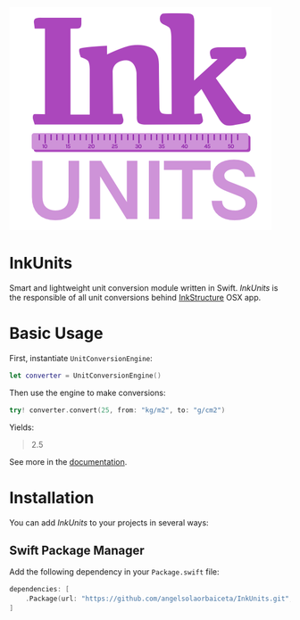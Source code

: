 ![Alt InkUnits](Documentation/Images/InkUnits.png)

# InkUnits
Smart and lightweight unit conversion module written in Swift. _InkUnits_ is the responsible of all unit conversions behind [InkStructure](http://www.inkstructure.com) OSX app.

# Basic Usage
First, instantiate `UnitConversionEngine`:
```swift
let converter = UnitConversionEngine()
```

Then use the engine to make conversions:
```swift
try! converter.convert(25, from: "kg/m2", to: "g/cm2")
```

Yields:
> 2.5

See more in the [documentation](Documentation/Usage.md).

# Installation
You can add _InkUnits_ to your projects in several ways:

## Swift Package Manager
Add the following dependency in your `Package.swift` file:
```swift
dependencies: [
    .Package(url: "https://github.com/angelsolaorbaiceta/InkUnits.git", majorVersion: 1)
]
```
